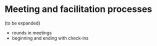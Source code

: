 # Meeting and facilitation processes

\(to be expanded\)

* rounds in meetings
* beginning and ending with check-ins

